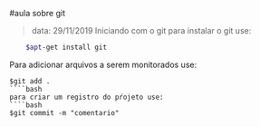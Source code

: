 #aula sobre git
>data: 29/11/2019
Iniciando com o git
para instalar o git use:
````bash
	$apt-get install git
````
Para adicionar arquivos a serem monitorados use:
````
$git add .
````bash
para criar um registro do pŕojeto use:
````bash	
$git commit -m "comentario"

